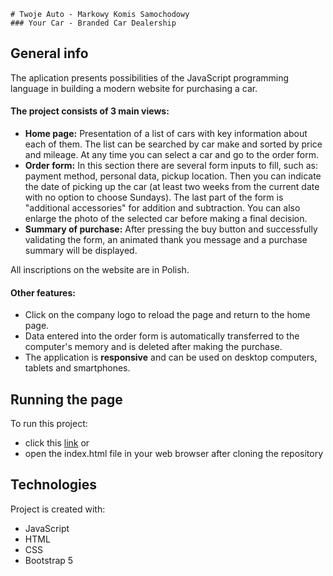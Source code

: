 ```
# Twoje Auto - Markowy Komis Samochodowy
### Your Car - Branded Car Dealership
```

## General info
The aplication presents possibilities of the JavaScript programming language in building a modern website for purchasing a car.

#### The project consists of 3 main views:
* **Home page:** Presentation of a list of cars with key information about each of them. The list can be searched by car make and sorted by price and mileage. At any time you can select a car and go to the order form.
* **Order form:** In this section there are several form inputs to fill, such as: payment method, personal data, pickup location. Then you can indicate the date of picking up the car (at least two weeks from the current date with no option to choose Sundays). The last part of the form is "additional accessories" for addition and subtraction. You can also enlarge the photo of the selected car before making a final decision.
* **Summary of purchase:** After pressing the buy button and successfully validating the form, an animated thank you message and a purchase summary will be displayed.

All inscriptions on the website are in Polish.

#### Other features:
* Click on the company logo to reload the page and return to the home page.
* Data entered into the order form is automatically transferred to the computer's memory and is deleted after making the purchase.
* The application is **responsive** and can be used on desktop computers, tablets and smartphones.

## Running the page
To run this project:
* click this [link](https://piterbud.github.io/Twoje-Auto/) or 
* open the index.html file in your web browser after cloning the repository

## Technologies
Project is created with:
* JavaScript
* HTML
* CSS
* Bootstrap 5
